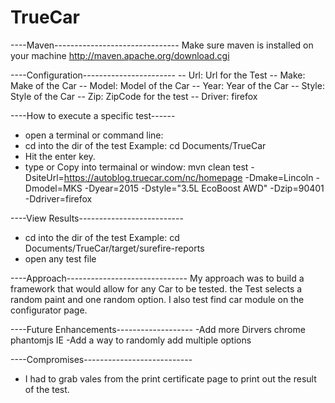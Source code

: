 # TrueCar

----Maven-------------------------------
Make sure maven is installed on your machine
http://maven.apache.org/download.cgi


----Configuration-----------------------
-- Url: Url for the Test
-- Make: Make of the Car
-- Model: Model of the Car
-- Year: Year of the Car
-- Style: Style of the Car
-- Zip: ZipCode for the test
-- Driver: firefox


----How to execute a specific test------
- open a terminal or command line: 
- cd into the dir of the test Example: cd Documents/TrueCar
- Hit the enter key.
- type or Copy into termainal or window:
mvn clean test -DsiteUrl=https://autoblog.truecar.com/nc/homepage -Dmake=Lincoln -Dmodel=MKS -Dyear=2015 -Dstyle="3.5L EcoBoost AWD" -Dzip=90401 -Ddriver=firefox


----View Results--------------------------
- cd into the dir of the test Example: cd Documents/TrueCar/target/surefire-reports
- open any test file



----Approach------------------------------
My approach was to build a framework that would allow for any Car to be tested. the Test selects a random paint and one random option. I also test find car module on the configurator
page.


----Future Enhancements-------------------
-Add more Dirvers
  chrome
  phantomjs
  IE
-Add a way to randomly add multiple options


----Compromises---------------------------
- I had to grab vales from the print certificate page to print out the result of the test. 





